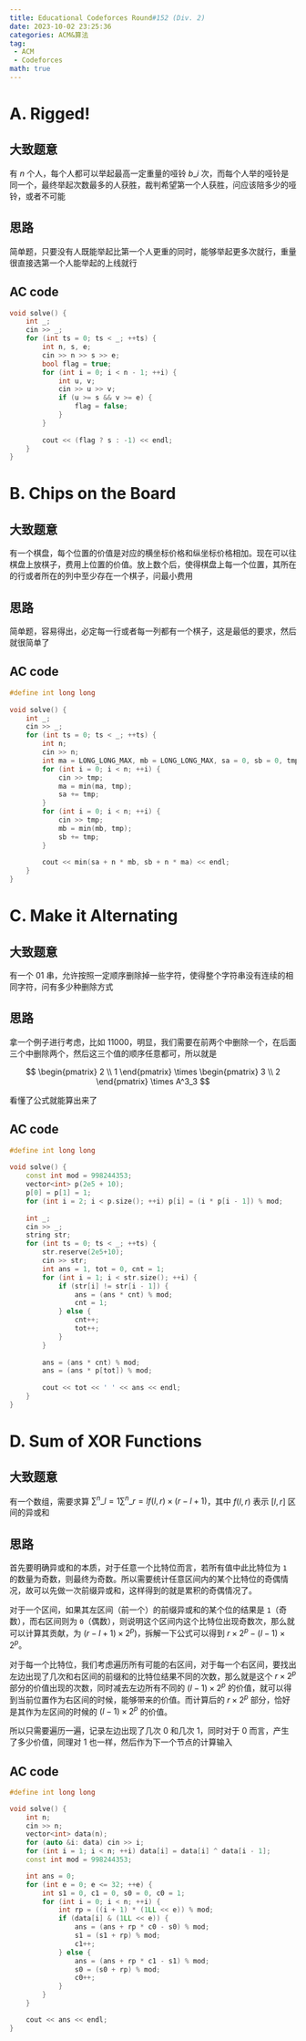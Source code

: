 ```yaml
---
title: Educational Codeforces Round#152 (Div. 2)
date: 2023-10-02 23:25:36
categories: ACM&算法
tag:
 - ACM
 - Codeforces
math: true
---
```


# A. Rigged!

## 大致题意

有 $n$ 个人，每个人都可以举起最高一定重量的哑铃 $b\_i$ 次，而每个人举的哑铃是同一个，最终举起次数最多的人获胜，裁判希望第一个人获胜，问应该陪多少的哑铃，或者不可能

## 思路

简单题，只要没有人既能举起比第一个人更重的同时，能够举起更多次就行，重量很直接选第一个人能举起的上线就行

## AC code

```cpp
void solve() {
    int _;
    cin >> _;
    for (int ts = 0; ts < _; ++ts) {
        int n, s, e;
        cin >> n >> s >> e;
        bool flag = true;
        for (int i = 0; i < n - 1; ++i) {
            int u, v;
            cin >> u >> v;
            if (u >= s && v >= e) {
                flag = false;
            }
        }
 
        cout << (flag ? s : -1) << endl;
    }
}
```

# B. Chips on the Board

## 大致题意

有一个棋盘，每个位置的价值是对应的横坐标价格和纵坐标价格相加。现在可以往棋盘上放棋子，费用上位置的价值。放上数个后，使得棋盘上每一个位置，其所在的行或者所在的列中至少存在一个棋子，问最小费用

## 思路

简单题，容易得出，必定每一行或者每一列都有一个棋子，这是最低的要求，然后就很简单了

## AC code

```cpp
#define int long long
 
void solve() {
    int _;
    cin >> _;
    for (int ts = 0; ts < _; ++ts) {
        int n;
        cin >> n;
        int ma = LONG_LONG_MAX, mb = LONG_LONG_MAX, sa = 0, sb = 0, tmp;
        for (int i = 0; i < n; ++i) {
            cin >> tmp;
            ma = min(ma, tmp);
            sa += tmp;
        }
        for (int i = 0; i < n; ++i) {
            cin >> tmp;
            mb = min(mb, tmp);
            sb += tmp;
        }
 
        cout << min(sa + n * mb, sb + n * ma) << endl;
    }
}
```

# C. Make it Alternating

## 大致题意

有一个 $01$ 串，允许按照一定顺序删除掉一些字符，使得整个字符串没有连续的相同字符，问有多少种删除方式

## 思路

拿一个例子进行考虑，比如 $11000$，明显，我们需要在前两个中删除一个，在后面三个中删除两个，然后这三个值的顺序任意都可，所以就是

$$
\begin{pmatrix}
2 \\ 1
\end{pmatrix}
 \times 
\begin{pmatrix}
3 \\ 2
\end{pmatrix}
 \times 
A^3_3
$$

看懂了公式就能算出来了

## AC code

```cpp
#define int long long
 
void solve() {
    const int mod = 998244353;
    vector<int> p(2e5 + 10);
    p[0] = p[1] = 1;
    for (int i = 2; i < p.size(); ++i) p[i] = (i * p[i - 1]) % mod;
 
    int _;
    cin >> _;
    string str;
    for (int ts = 0; ts < _; ++ts) {
        str.reserve(2e5+10);
        cin >> str;
        int ans = 1, tot = 0, cnt = 1;
        for (int i = 1; i < str.size(); ++i) {
            if (str[i] != str[i - 1]) {
                ans = (ans * cnt) % mod;
                cnt = 1;
            } else {
                cnt++;
                tot++;
            }
        }
 
        ans = (ans * cnt) % mod;
        ans = (ans * p[tot]) % mod;
 
        cout << tot << ' ' << ans << endl;
    }
}
```

# D. Sum of XOR Functions

## 大致题意

有一个数组，需要求算 $\sum^n\_{l=1}\sum^n\_{r=l} f(l,r) \times (r-l+1)$，其中 $f(l,r)$ 表示 $[l, r]$ 区间的异或和

## 思路

首先要明确异或和的本质，对于任意一个比特位而言，若所有值中此比特位为 `1` 的数量为奇数，则最终为奇数。所以需要统计任意区间内的某个比特位的奇偶情况，故可以先做一次前缀异或和，这样得到的就是累积的奇偶情况了。

对于一个区间，如果其左区间（前一个）的前缀异或和的某个位的结果是 `1`（奇数），而右区间则为 `0`（偶数），则说明这个区间内这个比特位出现奇数次，那么就可以计算其贡献，为 $(r-l+1) \times 2^p)$，拆解一下公式可以得到 $r \times 2^p - (l-1) \times 2^p$。

对于每一个比特位，我们考虑遍历所有可能的右区间，对于每一个右区间，要找出左边出现了几次和右区间的前缀和的比特位结果不同的次数，那么就是这个 $r \times 2^p$ 部分的价值出现的次数，同时减去左边所有不同的 $(l-1) \times 2^p$ 的价值，就可以得到当前位置作为右区间的时候，能够带来的价值。而计算后的 $r \times 2^p$ 部分，恰好是其作为左区间的时候的 $(l-1) \times 2^p$ 的价值。

所以只需要遍历一遍，记录左边出现了几次 $0$ 和几次 $1$，同时对于 $0$ 而言，产生了多少价值，同理对 $1$ 也一样，然后作为下一个节点的计算输入

## AC code

```cpp
#define int long long

void solve() {
    int n;
    cin >> n;
    vector<int> data(n);
    for (auto &i: data) cin >> i;
    for (int i = 1; i < n; ++i) data[i] = data[i] ^ data[i - 1];
    const int mod = 998244353;

    int ans = 0;
    for (int e = 0; e <= 32; ++e) {
        int s1 = 0, c1 = 0, s0 = 0, c0 = 1;
        for (int i = 0; i < n; ++i) {
            int rp = ((i + 1) * (1LL << e)) % mod;
            if (data[i] & (1LL << e)) {
                ans = (ans + rp * c0 - s0) % mod;
                s1 = (s1 + rp) % mod;
                c1++;
            } else {
                ans = (ans + rp * c1 - s1) % mod;
                s0 = (s0 + rp) % mod;
                c0++;
            }
        }
    }

    cout << ans << endl;
}
```
